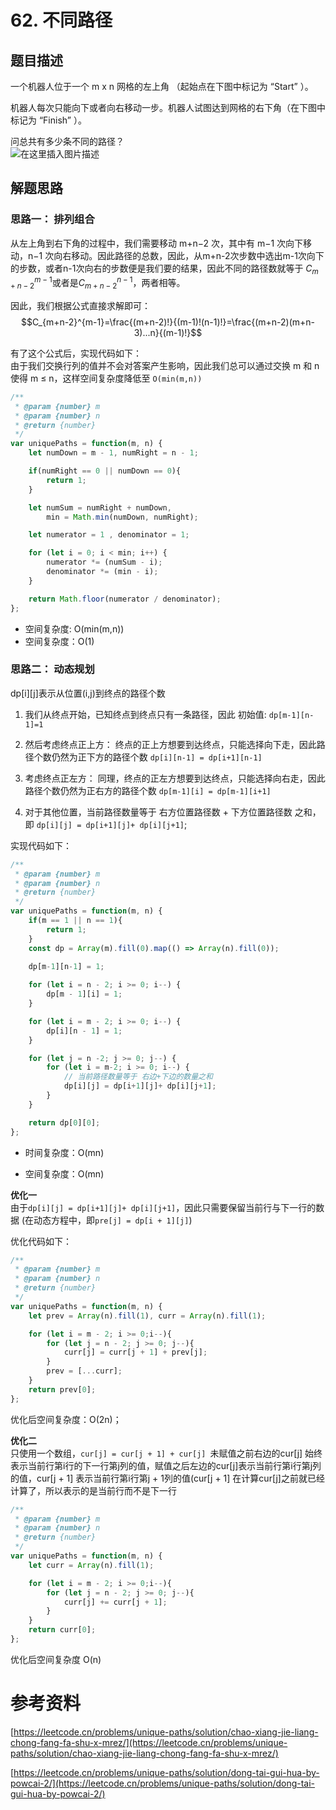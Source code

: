 # 62. 不同路径
## 题目描述 
一个机器人位于一个 m x n 网格的左上角 （起始点在下图中标记为 “Start” ）。  

机器人每次只能向下或者向右移动一步。机器人试图达到网格的右下角（在下图中标记为 “Finish” ）。  

问总共有多少条不同的路径？   
![在这里插入图片描述](https://img-blog.csdnimg.cn/45d7b69998714a5b8ea03a8180866d08.png)
## 解题思路 
### 思路一： 排列组合
从左上角到右下角的过程中，我们需要移动 m+n−2 次，其中有 m−1 次向下移动，n−1 次向右移动。因此路径的总数，因此，从m+n-2次步数中选出m-1次向下的步数，或者n-1次向右的步数便是我们要的结果，因此不同的路径数就等于 $C_{m+n-2}^{m-1}$或者是$C_{m+n-2}^{n-1}$，两者相等。  

因此，我们根据公式直接求解即可： 
$$C_{m+n-2}^{m-1}=\frac{(m+n-2)!}{(m-1)!(n-1)!}=\frac{(m+n-2)(m+n-3)...n}{(m-1)!}$$

有了这个公式后，实现代码如下：  
由于我们交换行列的值并不会对答案产生影响，因此我们总可以通过交换 m 和 n 使得 m ≤ n，这样空间复杂度降低至  `O(min(m,n)) `
```javascript
/**
 * @param {number} m
 * @param {number} n
 * @return {number}
 */
var uniquePaths = function(m, n) {
    let numDown = m - 1, numRight = n - 1;

    if(numRight == 0 || numDown == 0){
        return 1;
    }

    let numSum = numRight + numDown, 
        min = Math.min(numDown, numRight);

    let numerator = 1 , denominator = 1;

    for (let i = 0; i < min; i++) {
        numerator *= (numSum - i);
        denominator *= (min - i);
    }

    return Math.floor(numerator / denominator); 
}; 
```

- 空间复杂度:  O(min(m,n)) 
- 空间复杂度：O(1) 

### 思路二： 动态规划
dp[i][j]表示从位置(i,j)到终点的路径个数

1. 我们从终点开始，已知终点到终点只有一条路径，因此
初始值: `dp[m-1][n-1]=1`

2. 然后考虑终点正上方：
终点的正上方想要到达终点，只能选择向下走，因此路径个数仍然为正下方的路径个数
`dp[i][n-1] = dp[i+1][n-1]`

3. 考虑终点正左方：
同理，终点的正左方想要到达终点，只能选择向右走，因此路径个数仍然为正右方的路径个数
`dp[m-1][i] = dp[m-1][i+1]`

4. 对于其他位置，当前路径数量等于 右方位置路径数 + 下方位置路径数 之和，即
`dp[i][j] = dp[i+1][j]+ dp[i][j+1]`;

实现代码如下： 

```javascript
/**
 * @param {number} m
 * @param {number} n
 * @return {number}
 */
var uniquePaths = function(m, n) { 
    if(m == 1 || n == 1){
        return 1;
    }
    const dp = Array(m).fill(0).map(() => Array(n).fill(0));

    dp[m-1][n-1] = 1;
    
    for (let i = n - 2; i >= 0; i--) {
        dp[m - 1][i] = 1;
    }

    for (let i = m - 2; i >= 0; i--) {
        dp[i][n - 1] = 1;
    }  

    for (let j = n -2; j >= 0; j--) {
        for (let i = m-2; i >= 0; i--) {
            // 当前路径数量等于 右边+下边的数量之和
            dp[i][j] = dp[i+1][j]+ dp[i][j+1];
        }
    }

    return dp[0][0]; 
}; 
```
- 时间复杂度：O(mn)

- 空间复杂度：O(mn)

**优化一**  
由于`dp[i][j] = dp[i+1][j]+ dp[i][j+1]`，因此只需要保留当前行与下一行的数据 (在动态方程中，即`pre[j] = dp[i + 1][j]`)

优化代码如下： 

```javascript
/**
 * @param {number} m
 * @param {number} n
 * @return {number}
 */
var uniquePaths = function(m, n) { 
    let prev = Array(n).fill(1), curr = Array(n).fill(1);

    for (let i = m - 2; i >= 0;i--){
        for (let j = n - 2; j >= 0; j--){
            curr[j] = curr[j + 1] + prev[j];
        }
        prev = [...curr];
    }
    return prev[0]; 
};  
```
优化后空间复杂度：O(2n)；  

**优化二**   
只使用一个数组，`cur[j] = cur[j + 1] + cur[j] `未赋值之前右边的cur[j] 始终表示当前行第i行的下一行第j列的值，赋值之后左边的cur[j]表示当前行第i行第j列的值，cur[j + 1] 表示当前行第i行第j + 1列的值(cur[j + 1] 在计算cur[j]之前就已经计算了，所以表示的是当前行而不是下一行 
```javascript
/**
 * @param {number} m
 * @param {number} n
 * @return {number}
 */
var uniquePaths = function(m, n) { 
    let curr = Array(n).fill(1);

    for (let i = m - 2; i >= 0;i--){
        for (let j = n - 2; j >= 0; j--){
            curr[j] += curr[j + 1];
        }
    }
    return curr[0]; 
};  
```
优化后空间复杂度 O(n) 

# 参考资料 
[https://leetcode.cn/problems/unique-paths/solution/chao-xiang-jie-liang-chong-fang-fa-shu-x-mrez/](https://leetcode.cn/problems/unique-paths/solution/chao-xiang-jie-liang-chong-fang-fa-shu-x-mrez/) 

[https://leetcode.cn/problems/unique-paths/solution/dong-tai-gui-hua-by-powcai-2/](https://leetcode.cn/problems/unique-paths/solution/dong-tai-gui-hua-by-powcai-2/)
 
